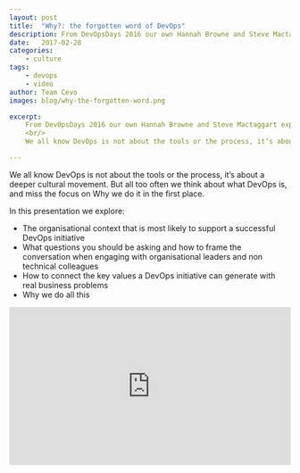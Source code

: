```yaml
---
layout: post
title:  "Why?: the forgotten word of DevOps"
description: From DevOpsDays 2016 our own Hannah Browne and Steve Mactaggart explore why we do what we do.
date:   2017-02-28
categories:
    - culture
tags:
    - devops
    - video
author: Team Cevo
images: blog/why-the-forgotten-word.png

excerpt:
    From DevOpsDays 2016 our own Hannah Browne and Steve Mactaggart explore why we do what we do.<br/>
    <br/>
    We all know DevOps is not about the tools or the process, it’s about a deeper cultural movement. But all too often we think about what DevOps is, and miss the focus on Why we do it in the first place.

---
```


We all know DevOps is not about the tools or the process, it’s about a deeper cultural movement. But all too often we think about what DevOps is, and miss the focus on Why we do it in the first place.

In this presentation we explore:

* The organisational context that is most likely to support a successful DevOps initiative
* What questions you should be asking and how to frame the conversation when engaging with organisational leaders and non technical colleagues
* How to connect the key values a DevOps initiative can generate with real business problems
* Why we do all this

<style>.embed-container { position: relative; padding-bottom: 56.25%; height: 0; overflow: hidden; max-width: 100%; } .embed-container iframe, .embed-container object, .embed-container embed { position: absolute; top: 0; left: 0; width: 100%; height: 100%; }</style><div class='embed-container'><iframe src='https://www.youtube.com/embed/Nw_6OjgiOWI' frameborder='0' allowfullscreen></iframe></div>
